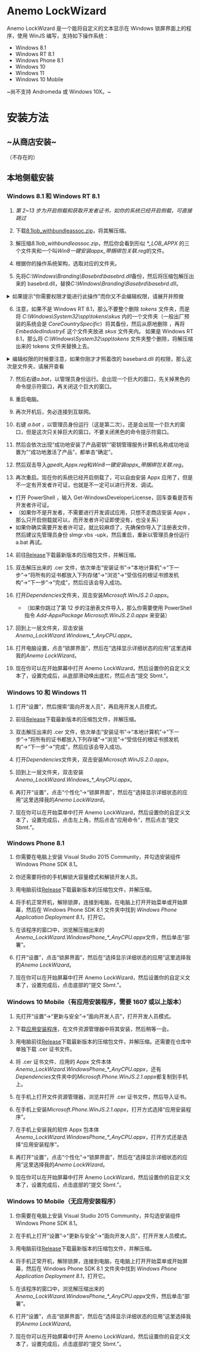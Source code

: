 # Anemo LockWizard

Anemo LockWizard 是一个能将自定义的文本显示在 Windows 锁屏界面上的程序，使用 WinJS 编写，支持如下操作系统：

- Windows 8.1
- Windows RT 8.1
- Windows Phone 8.1
- Windows 10
- Windows 11
- Windows 10 Mobile

~尚不支持 Andromeda 或 Windows 10X。~

# 安装方法

## ~从商店安装~

（不存在的）

## 本地侧载安装

### Windows 8.1 和 Windows RT 8.1

1. *第 2~13 步为开启侧载和获取开发者证书，如你的系统已经开启侧载，可直接跳过*

2. 下载[8.1lob_withbundleassoc.zip](https://www.bingtangxh.moe/woa32/8.1lob_withbundleassoc.zip)，将其解压缩。

3. 解压缩*8.1lob_withbundleassoc.zip*，然后你会看到形似 *\*_LOB_APPX* 的三个文件夹和一个叫*Win8一键安装appx_带捆绑包关联.reg*的文件。

4. 根据你的操作系统架构，选取对应的文件夹。

5. 先将*C:\Windows\Branding\Basebrd\basebrd.dll*备份，然后将压缩包解压出来的 basebrd.dll，替换*C:\Windows\Branding\Basebrd\basebrd.dll*。

<details>
  <summary>如果提示“你需要权限才能进行此操作”而你又不会编辑权限，请展开并照做</summary>

1. 将*C:\Windows\Branding\Basebrd\basebrd.dll*右键→属性，切换到“安全”选项卡，再单击下方的“高级(&V)”按钮。

2. 在弹出的“basebrd.dll的高级安全设置”窗口的顶部，你会看到“所有者： TrustedInstaller”，单击右边的“更改(&C)”。

3. 在弹出的“选择用户和组”对话框当中，单击底部的“高级(&A)...”按钮。

4. 单击“立即查找(&N)”，然后在底部的查找结果当中选择“Users”，然后单击“确定”。

5. 在回到“选择用户和组”对话框后，你会看到“输入要选择的对象名称(例如)(&E):”多出了一个带下划线的名称。继续单击“确定”。

6. 回到“basebrd.dll的高级安全设置”，再单击“确定”。（如果你的屏幕太小，点不到“确定”，就调出触摸键盘，按一下回车键）

7. 回到“basebrd.dll 属性”，单击“编辑(&E)”。

8. 在“basebrd.dll 权限”中，找到“组或用户名:”下的“Users”，然后勾选“完全控制”“允许”对应的复选框。

9. 单击“确定”，然后会出现“要继续吗？”对话框，单击“是(&Y)”。

10. 再单击“确定”，现在你会发现 basebrd.dll 已经可以替换覆盖了。

11. 如果你发现仍然有弹窗提示，那么请瞪大你的眼睛：刚才的弹窗是“你需要权限”，下方的按钮只有“重试”和“取消”，而此刻的弹窗应该是“你需要提供管理员权限”，下方你已经可以单击“继续”按钮了。

</details>

6. 注意，如果不是 Windows RT 8.1，那么不要整个删除 *tokens* 文件夹，而是将 *C:\Windows\System32\spp\tokens\skus* 内的一个文件夹（一般出厂预装的系统会是 *CoreCountrySpecific*）将其备份，然后从原地删除 ，再将 *EmbeddedIndustryE* 这个文件夹放进 *skus* 文件夹内。
如果是 Windows RT 8.1，那么将 *C:\Windows\System32\spp\tokens* 文件夹整个删除，将解压缩出来的 tokens 文件夹替换上去。


<details>
  <summary>编辑权限的时候要注意，如果你刚才才照着改的 basebard.dll 的权限，那么这次是文件夹，请展开查看</summary>

1. 更改所有者的时候，你会发现，原先的所有者并不是 *TrustedInstaller* ，而是 *SYSTEM* 。

2. 更改完了之后，会有一个“替换子容器和对象的所有者”，务必勾上。

3. 最后改完了权限之后，还需要点开一下“高级(&V)”，打开高级安全设置，然后单击“更改权限”，再勾上底部的“使用可从此对象继承的权限项目替换所有子对象的权限项目(&P)”。

4. 最后单击“确定”→会出现弹窗，单击“是”→还是弹窗，再单击“是”→高级安全设置关掉了，在属性窗口里单击“确定”

</details>

7. 然后右键*a.bat*，以管理员身份运行。会出现一个巨大的窗口，先关掉黑色的命令提示符窗口，再关闭这个巨大的窗口。

8. 重启电脑。

9. 再次开机后，务必连接到互联网。

10. 右键 *a.bat* ，以管理员身份运行（这是第二次）。还是会出现一个巨大的窗口，但是这次只关掉巨大的窗口，不要关闭黑色的命令提示符窗口。

11. 然后会依次出现“成功地安装了产品密钥”“密钥管理服务计算机名称成功地设置为”“成功地激活了产品”，都单击“确定”。

12. 然后双击导入*gpedit_Appx.reg*和*Win8一键安装appx_带捆绑包关联.reg*。

13. 再次重启。现在你的系统已经开启侧载了，可以自由安装 Appx 应用了，但是不一定有开发者许可证，也就是不一定可以进行开发、调试。

-  打开 PowerShell ，输入 Get-WindowsDeveloperLicense，回车查看是否有开发者许可证。
-  （如果你不是开发者，不需要进行开发调试应用，只想不走商店安装 Appx ，那么只开启侧载就可以，而开发者许可证即使没有，也没关系）
-  如果你确实需要开发者许可证，就比较麻烦了，先确保你导入了注册表文件，然后建议先管理员身份 slmgr.vbs -upk，然后重启，重新以管理员身份运行 a.bat 再试。

14. 前往[Release](https://github.com/bingtangxh/Anemo_TileWizard/releases/)下载最新版本的压缩包文件，并解压缩。

15. 双击解压出来的 .cer 文件，依次单击“安装证书”→“本地计算机”→“下一步”→“将所有的证书都放入下列存储”→“浏览”→“受信任的根证书颁发机构”→“下一步”→“完成”，然后应该会导入成功。

16. 打开*Dependencies*文件夹，双击安装*Microsoft.WinJS.2.0.appx*。
   
    - （如果你跳过了第 12 步的注册表文件导入，那么你需要使用 PowerShell 指令 *Add-AppxPackage Microsoft.WinJS.2.0.appx* 来安装）

19. 回到上一层文件夹，双击安装*Anemo_LockWizard.Windows_\*_AnyCPU.appx*。

20. 打开电脑设置，点击“锁屏界面”，然后在“选择显示详细状态的应用”这里选择我的*Anemo LockWizard*。

21. 现在你可以在开始屏幕中打开 Anemo LockWizard，然后设置你的自定义文本了，设置完成后，从底部滑动唤出底栏，然后点击“提交 Sbmt.”。

### Windows 10 和 Windows 11

1. 打开“设置”，然后搜索“面向开发人员”，再启用开发人员模式。

2. 前往[Release](https://github.com/bingtangxh/Anemo_TileWizard/releases/)下载最新版本的压缩包文件，并解压缩。

3. 双击解压出来的 .cer 文件，依次单击“安装证书”→“本地计算机”→“下一步”→“将所有的证书都放入下列存储”→“浏览”→“受信任的根证书颁发机构”→“下一步”→“完成”，然后应该会导入成功。

4. 打开*Dependencies*文件夹，双击安装*Microsoft.WinJS.2.0.appx*。

5. 回到上一层文件夹，双击安装*Anemo_LockWizard.Windows_\*_AnyCPU.appx*。

6. 再打开“设置”，点击“个性化”→“锁屏界面”，然后在“选择显示详细状态的应用”这里选择我的*Anemo LockWizard*。

7. 现在你可以在开始菜单中打开 Anemo LockWizard，然后设置你的自定义文本了，设置完成后，点击左上角，然后点击“应用命令”，然后点击“提交 Sbmt.”。

### Windows Phone 8.1

1. 你需要在电脑上安装 Visual Studio 2015 Community，并勾选安装组件 Windows Phone SDK 8.1。

2. 你还需要将你的手机解锁大容量模式和解锁开发人员。

3. 用电脑前往[Release](https://github.com/bingtangxh/Anemo_TileWizard/releases/)下载最新版本的压缩包文件，并解压缩。

4. 将手机正常开机，解除锁屏，连接到电脑，在电脑上打开开始菜单或开始屏幕，然后在 Windows Phone SDK 8.1 文件夹中找到 *Windows Phone Application Deployment 8.1*，打开它。

5. 在该程序的窗口中，浏览解压缩出来的*Anemo_LockWizard.WindowsPhone_\*_AnyCPU.appx*文件，然后单击“部署”。

6. 打开“设置”，点击“锁屏界面”，然后在“选择显示详细状态的应用”这里选择我的*Anemo LockWizard*。

7. 现在你可以在开始屏幕中打开 Anemo LockWizard，然后设置你的自定义文本了，设置完成后，点击底部的“提交 Sbmt.”。

### Windows 10 Mobile（有应用安装程序，需要 1607 或以上版本）

1. 先打开“设置”→“更新与安全”→“面向开发人员”，打开开发人员模式。

2. 下载[应用安装程序](https://www.bingtangxh.moe/woa32/appinstaller.appxbundle)，在文件资源管理器中将其安装，然后稍等一会。

3. 用电脑前往[Release](https://github.com/bingtangxh/Anemo_TileWizard/releases/)下载最新版本的压缩包文件，并解压缩。还需要在仓库中单独下载 .cer 证书文件。

4. 将 .cer 证书文件、应用的 Appx 文件本体*Anemo_LockWizard.WindowsPhone_\*_AnyCPU.appx*，还有*Dependencies*文件夹中的*Microsoft.Phone.WinJS.2.1.appx*都复制到手机上。

5. 在手机上打开文件资源管理器，浏览并打开 .cer 证书文件，然后导入证书。

6. 在手机上安装*Microsoft.Phone.WinJS.2.1.appx*，打开方式选择“应用安装程序”。

7. 在手机上安装我的软件 Appx 包本体*Anemo_LockWizard.WindowsPhone_\*_AnyCPU.appx*，打开方式还是选择“应用安装程序”。

8. 再打开“设置”，点击“个性化”→“锁屏界面”，然后在“选择显示详细状态的应用”这里选择我的*Anemo LockWizard*。

9. 现在你可以在开始屏幕中打开 Anemo LockWizard，然后设置你的自定义文本了，设置完成后，点击底部的“提交 Sbmt.”。

### Windows 10 Mobile（无应用安装程序）

1. 你需要在电脑上安装 Visual Studio 2015 Community，并勾选安装组件 Windows Phone SDK 8.1。

2. 在手机上打开“设置”→“更新与安全”→“面向开发人员”，打开开发人员模式。
  
3. 用电脑前往[Release](https://github.com/bingtangxh/Anemo_TileWizard/releases/)下载最新版本的压缩包文件，并解压缩。

4. 将手机正常开机，解除锁屏，连接到电脑，在电脑上打开开始菜单或开始屏幕，然后在 Windows Phone SDK 8.1 文件夹中找到 *Windows Phone Application Deployment 8.1*，打开它。

5. 在该程序的窗口中，浏览解压缩出来的*Anemo_LockWizard.WindowsPhone_\*_AnyCPU.appx*文件，然后单击“部署”。

6. 打开“设置”，点击“锁屏界面”，然后在“选择显示详细状态的应用”这里选择我的*Anemo LockWizard*。

7. 现在你可以在开始屏幕中打开 Anemo LockWizard，然后设置你的自定义文本了，设置完成后，点击底部的“提交 Sbmt.”。
